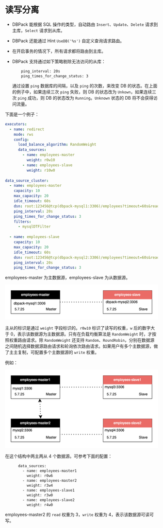 # 读写分离

+ DBPack 能根据 SQL 操作的类型，自动路由 `Insert`、`Update`、`Delete` 请求到主库，`Select` 请求到从库。

+ DBPack 还能通过 Hint `UseDB('%s')` 自定义查询请求路由。

+ 在开启事务的情况下，所有请求都将路由到主库。

+ DBPack 支持通过如下策略剔除无法访问的从库：

  ```
      ping_interval: 20s
      ping_times_for_change_status: 3
  ```

  通过设置 `ping` 数据库的间隔，以及 `ping` 的次数，来改变 DB 的状态。在上面的例子中，如果连续三次 `ping` 失败，则 DB 的状态改为 `Unkown`，如果连续三次 `ping` 成功，则 DB 的状态改为 `Running`。`Unknown` 状态的 DB 将不会获得访问流量。

下面是一个例子：

```yaml
executors:
  - name: redirect
    mode: rws
    config:
      load_balance_algorithm: RandomWeight
      data_sources:
        - name: employees-master
          weight: r0w10
        - name: employees-slave
          weight: r10w0

data_source_cluster:
  - name: employees-master
    capacity: 10
    max_capacity: 20
    idle_timeout: 60s
    dsn: root:123456@tcp(dbpack-mysql1:3306)/employees?timeout=60s&readTimeout=60s&writeTimeout=60s&parseTime=true&loc=Local&charset=utf8mb4,utf8
    ping_interval: 20s
    ping_times_for_change_status: 3
    filters:
      - mysqlDTFilter

  - name: employees-slave
    capacity: 10
    max_capacity: 20
    idle_timeout: 60s
    dsn: root:123456@tcp(dbpack-mysql2:3306)/employees?timeout=60s&readTimeout=60s&writeTimeout=60s&parseTime=true&loc=Local&charset=utf8mb4,utf8
    ping_interval: 20s
    ping_times_for_change_status: 3
```

employees-master 为主数据源，employees-slave 为从数据源。

![read-write-spliiting](./images/read-write-spliiting.png)

主从的标识是通过 `weight` 字段标识的。`r0w10` 标识了读写的权重，`w` 后的数字大于 0，表示该数据源为主数据源。只有在负载均衡算法是 `RandomWeight` 时，才按照权重路由请求。除 `RandomWeight` 还支持  `Random`、`RoundRobin`，分别在数据源之间随机选择数据源路由请求和轮询依次路由请求。如果用户有多个主数据源，做了主主复制，可配置多个主数据源的 `write` 权重。

例如：

![read-write-splitting2](./images/read-write-splitting2.png)

在这个结构中两主两从 4 个数据源。可参考下面的配置：

```
      data_sources:
        - name: employees-master1
          weight: r0w6
        - name: employees-master2
          weight: r3w4
        - name: employees-slave1
          weight: r3w0
        - name: employees-slave2
          weight: r4w0        
```

employees-master2 的 `read` 权重为 3，`write` 权重为 4，表示该数据源可读可写。

